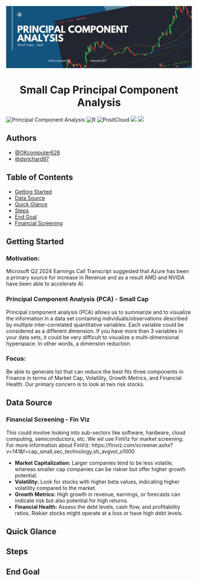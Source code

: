<!DOCTYPE html>
<html lang="en">
<head>
    <meta charset="UTF-8">
</head>
<body>

<!-- Center Banner -->
<div align="center">
    <img src="2.jpg" alt="Principal Component Analysis" style="width:auto; height:auto;" allow="autoplay">
    <h1>Small Cap Principal Component Analysis</h1>
</div>

<!-- Badges -->
<div>
    <img src="https://img.shields.io/badge/PCA%2B-green" title="Principal Component Analysis">
    <img src="https://img.shields.io/badge/R%2B-orange" title="R">
    <img src="https://img.shields.io/badge/PositCloud%2B-red" title="PositCloud">
    <img src="https://img.shields.io/github/last-commit/dsrichard97/PCA_twostocks">
    <img src="https://img.shields.io/github/repo-size/dsrichard97/PCA_twostocks">
</div>

<!-- Authors -->
<div>
    <h2>Authors</h2>
    <ul>
        <li><a href="https://github.com/OKcomputer626">@OKcomputer626</a></li>
        <li><a href="https://github.com/dsrichard97">@dsrichard97</a></li>
    </ul>
</div>

<!-- Table of Contents -->
<div>
    <h2>Table of Contents</h2>
    <ul>
        <li><a href="#getting-started" target="_parent">Getting Started</a></li>
        <li><a href="#data-source">Data Source</a></li>
        <li><a href="#quick-glance">Quick Glance</a></li>
        <li><a href="#steps">Steps</a></li>
        <li><a href="#end-goal">End Goal</a></li>
        <li><a href="#financial-screening">Financial Screening</a></li>
    </ul>
</div>

<!-- Content Sections -->

<h2 id="getting-started">Getting Started</h2>
<!-- Content for Getting Started -->
<h3>Motivation:</h3>

<p>Microsoft Q2 2024 Earnings Call Transcript suggested that Azure has been a primary source for increase in Revenue and as a result AMD and NVIDA have been able to accelerate AI.</p>

<h3>Principal Component Analysis (PCA) - Small Cap</h3>

<p>Principal component analysis (PCA) allows us to summarize and to visualize the information in a data set containing individuals/observations described by multiple inter-correlated quantitative variables. Each variable could be considered as a different dimension. If you have more than 3 variables in your data sets, it could be very difficult to visualize a multi-dimensional hyperspace. In other words, a dimension reduction.</p>

<h3>Focus:</h3>
<p>Be able to generate list that can reduce the best fits three components in Finance in terms of Market Cap, Volatility, Growth Metrics, and Financial Health. Our primary concern is to look at two risk stocks.</p>

<h2 id="data-source">Data Source</h2>
<!-- Content for Data Source -->
<h3 id="financial-screening">Financial Screening - Fin Viz</h3>
<!-- Content for Financial Screening -->
This could involve looking into sub-sectors like software, hardware, cloud computing, semiconductors, etc. We wil use FinViz for market screening. For more information about FinViz: https://finviz.com/screener.ashx?v=141&f=cap_small,sec_technology,sh_avgvol_o1000

<ul>
    <li><strong>Market Capitalization:</strong> Larger companies tend to be less volatile, whereas smaller cap companies can be riskier but offer higher growth potential.</li>
    <li><strong>Volatility:</strong> Look for stocks with higher beta values, indicating higher volatility compared to the market.</li>
    <li><strong>Growth Metrics:</strong> High growth in revenue, earnings, or forecasts can indicate risk but also potential for high returns.</li>
    <li><strong>Financial Health:</strong> Assess the debt levels, cash flow, and profitability ratios. Riskier stocks might operate at a loss or have high debt levels.</li>
</ul>




<h2 id="quick-glance">Quick Glance</h2>
<!-- Content for Quick Glance -->





<h2 id="steps">Steps</h2>
<!-- Content for Steps -->








<h2 id="end-goal">End Goal</h2>
<!-- Content for End Goal -->













</body>
</html>

